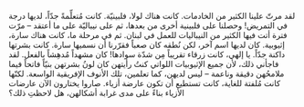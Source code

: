 لقد مرتّ علينا الكثير من الخادمات. كانت هناك لولا، فلبينيّة. كانت مُتعلِّمةً جدّاً، لديها درجة في التمريض! وحصلنا على فلبينية أخرى من بعدها، ثم على نيباليّة على ما أعتقد – مرّت فترة أتت فيها الكثير من النيباليات للعمل في لبنان. ثم في مرحلة ما، كانت هناك سارة، إثيوبية. كان لديها اسم آخر، لكن نُطقه كان صعباً فقرّرنا أن نسميها سارة. كانت بشرتها داكنة جدّاً. يا إلهي، كانت زرقاء تقريباً مِن شدّة سوادها! كان مشهداً مُدهِشاً بالفعل. لقد فاجأني ذلك، لأن جميع الإثيوبيات اللواتي كنتُ رأيتهن كان لونُ بشرتهن بنيّاً فاتحاً فيما ملامحُهن دقيقة وناعمة – ليس لديهن، كما تعلمين، تلك الأنوف الإفريقية الواسعة. لكنّها كانت مُلفتة للغاية، كانت تستطيع أن تكون عارضة أزياء. صاروا يختارون الآن عارضات الأزياء بناءً على مدى غرابة أشكالهن، هل لاحظتِ ذلك؟

